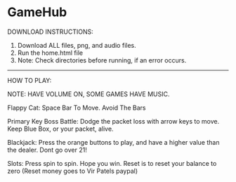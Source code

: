 # GameHub

DOWNLOAD INSTRUCTIONS:
1. Download ALL files, png, and audio files.
2. Run the home.html file
3. Note: Check directories before running, if an error occurs.

----------------------------------------------------------------
HOW TO PLAY:

NOTE: HAVE VOLUME ON, SOME GAMES HAVE MUSIC. 

Flappy Cat: Space Bar To Move. Avoid The Bars

Primary Key Boss Battle: Dodge the packet loss with arrow keys to move. Keep Blue Box, or your packet, alive. 

Blackjack: Press the orange buttons to play, and have a higher value than the dealer. Dont go over 21!

Slots: Press spin to spin. Hope you win. Reset is to reset your balance to zero (Reset money goes to Vir Patels paypal)
